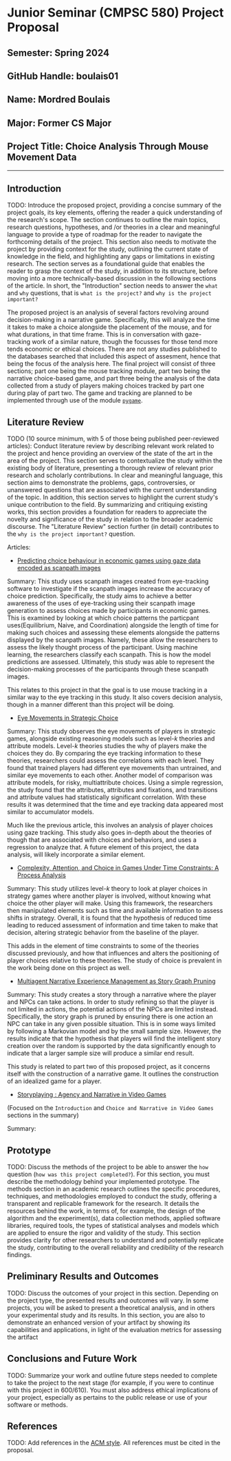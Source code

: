 # Junior Seminar (CMPSC 580) Project Proposal

## Semester: Spring 2024

## GitHub Handle: boulais01

## Name: Mordred Boulais

## Major: Former CS Major

## Project Title: Choice Analysis Through Mouse Movement Data 

---

## Introduction

TODO: Introduce the proposed project, providing a concise summary of the project goals, its key elements, offering the reader a quick understanding of the research's scope. The section continues to outline the main topics, research questions, hypotheses, and /or theories in a clear and meaningful language to provide a type of roadmap for the reader to navigate the forthcoming details of the project. This section also needs to motivate the project by providing context for the study, outlining the current state of knowledge in the field, and highlighting any gaps or limitations in existing research. The section serves as a foundational guide that enables the reader to grasp the context of the study, in addition to its structure, before moving into a more technically-based discussion in the following sections of the article. In short, the "Introduction" section needs to answer the `what` and `why` questions, that is `what is the project?` and `why is the project important?`

The proposed project is an analysis of several factors revolving around
decision-making in a narrative game. Specifically, this will analyze the time it
takes to make a choice alongside the placement of the mouse, and for what
durations, in that time frame. This is in conversation with gaze-tracking work
of a similar nature, though the focusses for those tend more tends economic or
ethical choices. There are not any studies published to the databases searched
that included this aspect of assesment, hence that being the focus of the
analysis here. The final project will consist of three sections; part one being
the mouse tracking module, part two being the narrative choice-based game, and
part three being the analysis of the data collected from a study of players
making choices tracked by part one during play of part two. The game and
tracking are planned to be implemented through use of the module
[`pygame`](https://www.pygame.org/docs/).

## Literature Review

TODO (10 source minimum, with 5 of those being published peer-reviewed articles): Conduct literature review by describing relevant work related to the project and hence providing an overview of the state of the art in the area of the project. This section serves to contextualize the study within the existing body of literature, presenting a thorough review of relevant prior research and scholarly contributions. In clear and meaningful language, this section aims to demonstrate the problems, gaps, controversies, or unanswered questions that are associated with the current understanding of the topic. In addition, this section serves to highlight the current study's unique contribution to the field. By summarizing and critiquing existing works, this section provides a foundation for readers to appreciate the novelty and significance of the study in relation to the broader academic discourse. The "Literature Review" section further (in detail) contributes to the `why is the project important?` question.

Articles:

- [Predicting choice behaviour in economic games using gaze data encoded as scanpath images](https://pubmed.ncbi.nlm.nih.gov/36959330/)

Summary: This study uses scanpath images created from eye-tracking software
to investigate if the scanpath images increase the accuracy of choice
prediction. Specifically, the study aims to achieve a better awareness of
the uses of eye-tracking using their scanpath image generation to assess
choices made by participants in economic games. This is examined by
looking at which choice patterns the particpant uses(Equilibrium, Naive,
and Coordination) alongside the length of time for making such choices
and assessing these elements alongside the patterns displayed by the
scanpath images. Namely, these allow the researchers to assess the
likely thought process of the participant. Using machine learning,
the researchers classify each scanpath. This is how the model
predictions are assessed. Ultimately, this study was able to
represent the decision-making processes of the participants
through these scanpath images.

This relates to this project in that the goal is to use
mouse tracking in a similar way to the eye tracking in this
study. It also covers decision analysis, though in a manner
different than this project will be doing. 

- [Eye Movements in Strategic Choice](https://www.ncbi.nlm.nih.gov/pmc/articles/PMC4959529/)

Summary: This study observes the eye movements of players in
strategic games, alongside existing reasoning models such as
level-*k* theories and attribute models. Level-*k* theories
studies the why of players make the choices they do. By
comparing the eye tracking information to these theories,
researchers could assess the correlations with each level. They
found that trained players had different eye movements than
untrained, and similar eye movements to each other. Another
model of comparison was attribute models, for risky,
multiattribute choices. Using a simple regression, the study
found that the attributes, attributes and fixations, and
transitions and attribute values had statistically
significant correlation. With these results it was determined
that the time and eye tracking data appeared most similar
to accumulator models.

Much like the previous article, this involves an analysis
of player choices using gaze tracking. This study also goes
in-depth about the theories of though that are associated
with choices and behaviors, and uses a regression to
analyze that. A future element of this project, the data
analysis, will likely incorporate a similar element.

- [Complexity, Attention, and Choice in Games Under Time Constraints: A Process Analysis](https://psycnet.apa.org/fulltext/2018-43611-001.pdf?auth_token=f7f4cc5a510c0e2bdeeff4aa3156b8e34ecf74b4&returnUrl=https%3A%2F%2Fpsycnet.apa.org%2Frecord%2F2018-43611-001)

Summary: This study utilizes level-*k* theory to look at
player choices in strategy games where another player is
involved, without knowing what choice the other player will
make. Using this framework, the researchers then manipulated
elements such as time and available information to assess
shifts in strategy. Overall, it is found that the hypothesis
of reduced time leading to reduced assessment of information
and time taken to make that decision, altering strategic
behavior from the baseline of the player.

This adds in the element of time constraints to some of the
theories discussed previously, and how that influences and
alters the positioning of player choices relative to these
theories. The study of choice is prevalent in the work being
done on this project as well.

- [Multiagent Narrative Experience Management as Story Graph Pruning](https://cdn.aaai.org/ojs/5229/5229-52-8327-1-10-20190920.pdf)

Summary: This study creates a story through a narrative where
the player and NPCs can take actions. In order to study
refining so that the player is not limited in actions, the
potential actions of the NPCs are limited instead.
Specifically, the story graph is pruned by ensuring there is
one action an NPC can take in any given possible situation.
This is in some ways limited by following a Markovian model
and by the small sample size. However, the results indicate
that the hypothesis that players will find the intelligent
story creation over the random is supported by the data
significantly enough to indicate that a larger sample size
will produce a similar end result.

This study is related to part two of this proposed project, as
it concerns itself with the construction of a narrative game.
It outlines the construction of an idealized game for a player.

- [Storyplaying : Agency and Narrative in Video Games](https://www.academia.edu/103929468/Storyplaying_Agency_and_Narrative_in_Video_Games)

(Focused on the `Introduction` and
`Choice and Narrative in Video Games` sections in the summary)

Summary: 

## Prototype

TODO: Discuss the methods of the project to be able to answer the `how` question (`how was this project completed?`). For this section, you must describe  the methodology behind your implemented prototype. The methods section in an academic research outlines the specific procedures, techniques, and methodologies employed to conduct the study, offering a transparent and replicable framework for the research. It details the resources behind the work, in terms of, for example, the design of the algorithm and the experiment(s), data collection methods, applied software libraries, required tools, the types of statistical analyses and models which are applied to ensure the rigor and validity of the study. This section provides clarity for other researchers to understand and potentially replicate the study, contributing to the overall reliability and credibility of the research findings.

## Preliminary Results and Outcomes

TODO: Discuss the outcomes of your project in this section. Depending on the project type, the presented results and outcomes will vary. In some projects, you will be asked to present a theoretical analysis, and in others your experimental study and its results. In this section, you are also to demonstrate an enhanced version of your artifact by showing its capabilities and applications, in light of the evaluation metrics for assessing the artifact

## Conclusions and Future Work

TODO: Summarize your work and outline future steps needed to complete to take the project to the next stage (for example, if you were to continue with this project in 600/610). You must also address ethical implications of your project, especially as pertains to the public release or use of your software or methods.

## References

TODO: Add references in the [ACM style](https://www.acm.org/publications/authors/reference-formatting). All references must be cited in the proposal.
